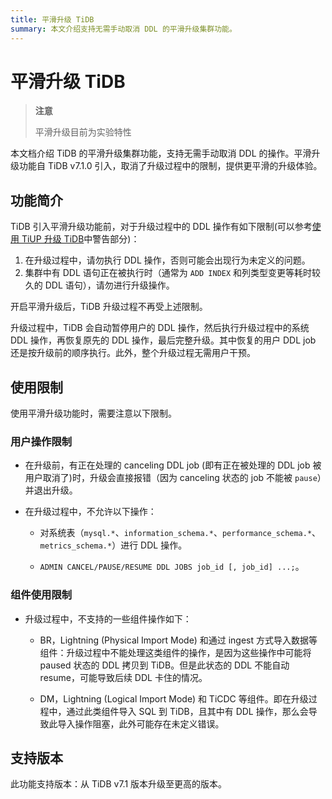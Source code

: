 ```yaml
---
title: 平滑升级 TiDB
summary: 本文介绍支持无需手动取消 DDL 的平滑升级集群功能。
---
```


# 平滑升级 TiDB

> **注意**
>
> 平滑升级目前为实验特性

本文档介绍 TiDB 的平滑升级集群功能，支持无需手动取消 DDL 的操作。平滑升级功能自 TiDB v7.1.0 引入，取消了升级过程中的限制，提供更平滑的升级体验。

## 功能简介

TiDB 引入平滑升级功能前，对于升级过程中的 DDL 操作有如下限制(可以参考[使用 TiUP 升级 TiDB](/upgrade-tidb-using-tiup.md#使用-tiup-升级-tidb)中警告部分)：

1. 在升级过程中，请勿执行 DDL 操作，否则可能会出现行为未定义的问题。
2. 集群中有 DDL 语句正在被执行时（通常为 `ADD INDEX` 和列类型变更等耗时较久的 DDL 语句），请勿进行升级操作。

开启平滑升级后，TiDB 升级过程不再受上述限制。

升级过程中，TiDB 会自动暂停用户的 DDL 操作，然后执行升级过程中的系统 DDL 操作，再恢复原先的 DDL 操作，最后完整升级。其中恢复的用户 DDL job 还是按升级前的顺序执行。此外，整个升级过程无需用户干预。

## 使用限制

使用平滑升级功能时，需要注意以下限制。

### 用户操作限制

* 在升级前，有正在处理的 canceling DDL job (即有正在被处理的 DDL job 被用户取消了)时，升级会直接报错（因为 canceling 状态的 job 不能被 `pause`）并退出升级。

* 在升级过程中，不允许以下操作：

  * 对系统表（`mysql.*`、`information_schema.*`、`performance_schema.*`、`metrics_schema.*`）进行 DDL 操作。

  * `ADMIN CANCEL/PAUSE/RESUME DDL JOBS job_id [, job_id] ...;`。

### 组件使用限制

* 升级过程中，不支持的一些组件操作如下：

  * BR，Lightning (Physical Import Mode) 和通过 ingest 方式导入数据等组件：升级过程中不能处理这类组件的操作，是因为这些操作中可能将 paused 状态的 DDL 拷贝到 TiDB。但是此状态的 DDL 不能自动 resume，可能导致后续 DDL 卡住的情况。

  * DM，Lightning (Logical Import Mode) 和 TiCDC 等组件。即在升级过程中，通过此类组件导入 SQL 到 TiDB，且其中有 DDL 操作，那么会导致此导入操作阻塞，此外可能存在未定义错误。

## 支持版本

此功能支持版本：从 TiDB v7.1 版本升级至更高的版本。